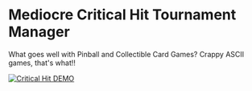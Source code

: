 Mediocre Critical Hit Tournament Manager
========================================

What goes well with Pinball and Collectible Card Games? Crappy ASCII games,
that's what!!

[![Critical Hit DEMO](https://i.imgur.com/kAnj3f3.png)](https://www.youtube.com/watch?v=LjlA3KUTUnA&feature=youtu.be)

